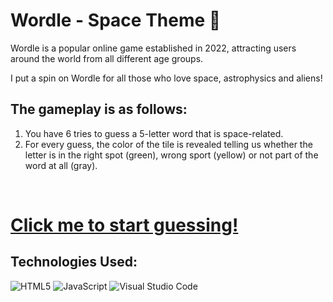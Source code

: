 # Wordle - Space Theme 🚀

Wordle is a popular online game established in 2022, attracting users around the world from all different age groups. 

I put a spin on Wordle for all those who love space, astrophysics and aliens!

## The gameplay is as follows:

1. You have 6 tries to guess a 5-letter word that is space-related. 
2. For every guess, the color of the tile is revealed telling us whether the letter is in the right spot (green), wrong sport (yellow) or not part of the word at all (gray).

<br>

# [Click me to start guessing!](https://wordle-arya.netlify.app)

## Technologies Used:
![HTML5](https://img.shields.io/badge/html5-%23E34F26.svg?style=for-the-badge&logo=html5&logoColor=white)
![JavaScript](https://img.shields.io/badge/javascript-%23323330.svg?style=for-the-badge&logo=javascript&logoColor=%23F7DF1E)
![Visual Studio Code](https://img.shields.io/badge/Visual%20Studio%20Code-0078d7.svg?style=for-the-badge&logo=visual-studio-code&logoColor=white)

